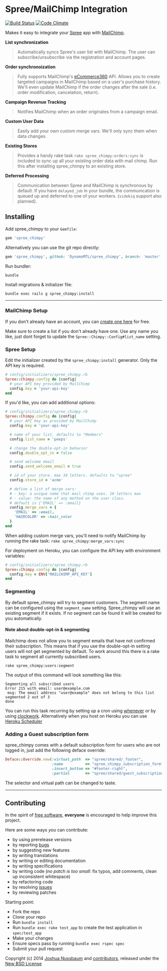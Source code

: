 # Spree/MailChimp Integration

[![Build Status](https://api.travis-ci.org/DynamoMTL/spree_chimpy.png)](https://travis-ci.org/DynamoMTL/spree_chimpy)
[![Code Climate](https://codeclimate.com/github/DynamoMTL/spree_chimpy.png)](https://codeclimate.com/github/DynamoMTL/spree_chimpy)

Makes it easy to integrate your [Spree][1] app with [MailChimp][2].

**List synchronization**
> Automatically syncs Spree's user list with MailChimp. The user can subscribe/unsubscribe via the registration and account pages.

**Order synchronoization**
> Fully supports MailChimp's [eCommerce360][3] API. Allows you to create targeted campaigns in MailChimp based on a user's purchase history. We'll even update MailChimp if the order changes after the sale (i.e. order modification, cancelation, return).

**Campaign Revenue Tracking**
> Notifies MailChimp when an order originates from a campaign email.

**Custom User Data**
> Easily add your own custom merge vars. We'll only sync them when data changes.

**Existing Stores**
> Provides a handy rake task `rake spree_chimpy:orders:sync` is included to sync up all your existing order data with mail chimp. Run this after installing spree_chimpy to an existing store.

**Deferred Processing**
> Communication between Spree and MailChimp is synchronous by default. If you have `delayed_job` in your bundle, the communication is queued up and deferred to one of your workers. (`sidekiq` support also planned).

## Installing

Add spree_chimpy to your `Gemfile`:

```ruby
gem 'spree_chimpy'
```

Alternatively you can use the git repo directly:

```ruby
gem 'spree_chimpy', github: 'DynamoMTL/spree_chimpy', branch: 'master'
```

Run bundler:

    bundle

Install migrations & initializer file:

    bundle exec rails g spree_chimpy:install

---

### MailChimp Setup

If you don't already have an account, you can [create one here][4] for free.

Make sure to create a list if you don't already have one. Use any name you like, just dont forget to update the `Spree::Chimpy::Config#list_name` setting.

### Spree Setup

Edit the initializer created by the `spree_chimpy:install` generator. Only the API key is required.

```ruby
# config/initializers/spree_chimpy.rb
Spree::Chimpy.config do |config|
  # your API key provided by MailChimp
  config.key = 'your-api-key'
end
```

If you'd like, you can add additional options:

```ruby
# config/initializers/spree_chimpy.rb
Spree::Chimpy.config do |config|
  # your API key as provided by MailChimp
  config.key = 'your-api-key'

  # name of your list, defaults to "Members"
  config.list_name = 'peeps'

  # change the double-opt-in behavior
  config.double_opt_in = false

  # send welcome email
  config.send_welcome_email = true

  # id of your store. max 10 letters. defaults to "spree"
  config.store_id = 'acme'

  # define a list of merge vars:
  # - key: a unique name that mail chimp uses. 10 letters max
  # - value: the name of any method on the user class.
  # default is {'EMAIL' => :email}
  config.merge_vars = {
    'EMAIL' => :email,
    'HAIRCOLOR' => :hair_color
  }
end
```

When adding custom merge vars, you'll need to notify MailChimp by running the rake task: `rake spree_chimpy:merge_vars:sync`

For deployment on Heroku, you can configure the API key with environment variables:

```ruby
# config/initializers/spree_chimpy.rb
Spree::Chimpy.config do |config|
  config.key = ENV['MAILCHIMP_API_KEY']
end
```

### Segmenting

By default spree_chimpy will try to segment customers. The segment name can be configured using the `segment_name` setting.
Spree_chimpy will use an existing segment if it exists. If no segment can be found it will be created for you automatically.

#### Note about double-opt-in & segmenting

Mailchimp does not allow you to segment emails that have not confirmed their subscription. This means that if you use the
double-opt-in setting users will not get segmented by default. To work around this there is a rake task to segment all currently subscribed users.

`rake spree_chimpy:users:segment`

The output of this command will look something like this:

    Segmenting all subscribed users
    Error 215 with email: user@example.com
     msg: The email address "user@example" does not belong to this list
    segmented 2 out of 3
    done

You can run this task recurring by setting up a cron using [whenever](https://github.com/javan/whenever) or by using [clockwork](https://github.com/tomykaira/clockwork). Alternatively when you host on Heroku you can use [Heroku Scheduler](https://addons.heroku.com/scheduler)

### Adding a Guest subscription form

spree_chimpy comes with a default subscription form for users who are not logged in, just add the following deface override:

```ruby
Deface::Override.new(:virtual_path  => "spree/shared/_footer",
                     :name          => "spree_chimpy_subscription_form",
                     :insert_bottom => "#footer-right",
                     :partial       => "spree/shared/guest_subscription_form")
```

The selector and virtual path can be changed to taste.

---

## Contributing

In the spirit of [free software][5], **everyone** is encouraged to help improve this project.

Here are some ways *you* can contribute:

* by using prerelease versions
* by reporting [bugs][6]
* by suggesting new features
* by writing translations
* by writing or editing documentation
* by writing specifications
* by writing code (*no patch is too small*: fix typos, add comments, clean up inconsistent whitespace)
* by refactoring code
* by resolving [issues][6]
* by reviewing patches

Starting point:

* Fork the repo
* Clone your repo
* Run `bundle install`
* Run `bundle exec rake test_app` to create the test application in `spec/test_app`
* Make your changes
* Ensure specs pass by running `bundle exec rspec spec`
* Submit your pull request

Copyright (c) 2014 [Joshua Nussbaum][8] and [contributors][9], released under the [New BSD License][7]

[1]: http://spreecommerce.com
[2]: http://www.mailchimp.com
[3]: http://kb.mailchimp.com/article/what-is-ecommerce360-and-how-does-it-work-with-mailchimp
[4]: https://login.mailchimp.com/signup
[5]: http://www.fsf.org/licensing/essays/free-sw.html
[6]: https://github.com/DynamoMTL/spree_chimpy/issues
[7]: https://github.com/DynamoMTL/spree_chimpy/tree/master/LICENSE.md
[8]: https://github.com/joshnuss
[9]: https://github.com/DynamoMTL/spree_chimpy/contributors
